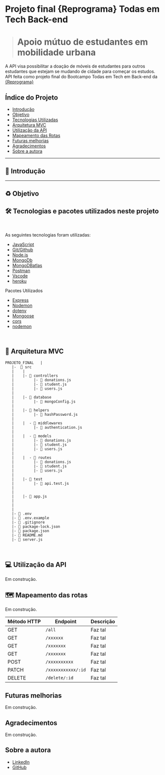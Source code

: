 # Projeto final {Reprograma} Todas em Tech Back-end

># Apoio mútuo de estudantes em mobilidade urbana

A API visa possibilitar a doação de móveis de estudantes para outros estudantes que estejam se mudando de cidade para começar os estudos.
API feita como projeto final do Bootcampo Todas em Tech em Back-end da [{Reprograma}](https://reprograma.com.br/)

## Índice do Projeto
* [Introdução](#introducao)
* [Objetivo](#objetivo)
* [Tecnologias Utilizadas](#tecnologias)
* [Arquitetura MVC](#arquitetura)
* [Utilização da API](#aplicacao)
* [Mapeamento das Rotas](#rotas)
* [Futuras melhorias](#melhorias)
* [Agradecimentos](#agradecimentos)
* [Sobre a autora](#sobre)

---

<div id='introducao'/>

 ## 📝 Introdução 

 ---

<div id='objetivo'/>

 ## ♻️ Objetivo

<div id='tecnologias'/>

 ## 🛠️ Tecnologias e pacotes utilizados neste projeto

<br>

As seguintes tecnologias foram utilizadas:

- [JavaScript](https://www.javascript.com/)
- [Git/Github](https://github.com/)
- [Node.js](https://nodejs.org/en/)
- [MongoDb](https://www.mongodb.com/)
- [MongoDBatlas](https://www.mongodb.com/cloud/atlas)
- [Postman](https://www.postman.com/)
- [Vscode](https://code.visualstudio.com/)
- [heroku](https://dashboard.heroku.com/apps)

 Pacotes Utilizados

- [Express](https://expressjs.com/pt-br/)
- [Nodemon](https://nodemon.io/)
- [dotenv](https://www.npmjs.com/package/dotenv)
- [Mongoose](https://mongoosejs.com/)
- [cors](https://www.npmjs.com/package/cors)
- [nodemon](https://www.npmjs.com/package/nodemon)

<br>

<div id='arquitetura'/>

## 📁 Arquitetura MVC

```
PROJETO_FINAL   |
   |-  📁 src
   |    |
   |    |- 📁 controllers
   |         |- 📑 donations.js
   |         |- 📑 student.js
   |         |- 📑 users.js
   |
   |    |- 📁 database
   |         |- 📑 mongoConfig.js
   |
   |    |- 📁 helpers
   |         |- 📑 hashPassword.js
   |     
   |    |  - 📁 middlewares
   |         |- 📑 authentication.js
   |
   |    |  - 📁 models
   |         |- 📑 donations.js
   |         |- 📑 student.js
   |         |- 📑 users.js
   |
   |    |  - 📁 routes
   |         |- 📑 donations.js
   |         |- 📑 student.js
   |         |- 📑 users.js
   | 
   |    |- 📁 test
   |         |- 📑 api.test.js
   |
   |
   |    |- 📑 app.js
   |
   |
   |
   |- 📑 .env
   |- 📑 .env.example
   |- 📑 .gitignore
   |- 📑 package-lock.json
   |- 📑 package.json
   |- 📑 README.md
   |- 📑 server.js

```

<br>

<div id='aplicacao'/>

 ## 💻 Utilização da API
 Em construção.

 <div id='rotas'/>

 ## 🗺 Mapeamento das rotas
Em construção.

| Método HTTP | Endpoint           | Descrição                                                 |
| ----------- | ------------------ | --------------------------------------------------------- |
| GET         | `/all`             | Faz tal              |
| GET         | `/xxxxxx`          | Faz tal              |
| GET         | `/xxxxxxx`         | Faz tal              |
| GET         | `/xxxxxxx`         | Faz tal              |
| POST        | `/xxxxxxxxxx`      | Faz tal              |
| PATCH       | `/xxxxxxxxxxx/:id` | Faz tal              |
| DELETE      | `/delete/:id`      | Faz tal              |


<div id='melhorias'/>

## Futuras melhorias
Em construção.

<div id='agradecimentos'/>

## Agradecimentos
Em construção.

<div id='sobre'/>

## Sobre a autora

- [LinkedIn](https://www.linkedin.com/in/brena-odwyer/)
- [GitHub](https://github.com/brena-odwyer)